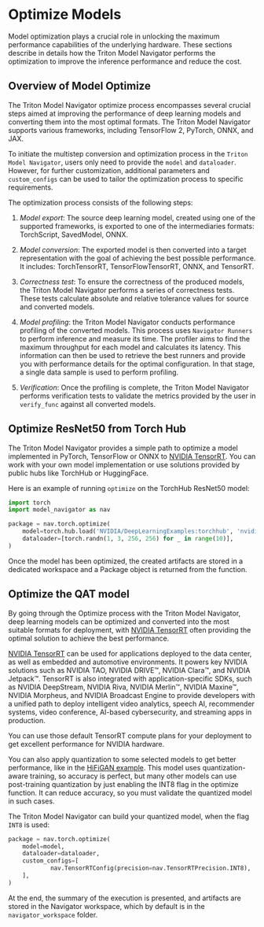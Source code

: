 <!--
Copyright (c) 2021-2024, NVIDIA CORPORATION. All rights reserved.

Licensed under the Apache License, Version 2.0 (the "License");
you may not use this file except in compliance with the License.
You may obtain a copy of the License at

    http://www.apache.org/licenses/LICENSE-2.0

Unless required by applicable law or agreed to in writing, software
distributed under the License is distributed on an "AS IS" BASIS,
WITHOUT WARRANTIES OR CONDITIONS OF ANY KIND, either express or implied.
See the License for the specific language governing permissions and
limitations under the License.
-->

# Optimize Models

Model optimization plays a crucial role in unlocking the maximum performance capabilities of the
underlying hardware. These sections describe in details how the Triton Model Navigator performs the optimization to
improve the inference performance and reduce the cost.

## Overview of Model Optimize

The Triton Model Navigator optimize process encompasses several crucial steps aimed at improving the performance of deep
learning models and converting them into the most optimal formats. The Triton Model Navigator supports various frameworks,
including TensorFlow 2, PyTorch, ONNX, and JAX.

To initiate the multistep conversion and optimization process in the `Triton Model Navigator`, users only need to provide the
`model` and `dataloader`. However, for further customization, additional parameters and `custom_configs` can be used to
tailor the optimization process to specific requirements.

The optimization process consists of the following steps:

1. *Model export*: The source deep learning model, created using one of the supported frameworks, is exported to one of
   the intermediaries formats: TorchScript, SavedModel, ONNX.

2. *Model conversion*: The exported model is then converted into a target representation with the goal of achieving the best
   possible performance. It includes: TorchTensorRT, TensorFlowTensorRT, ONNX, and TensorRT.

3. *Correctness test*: To ensure the correctness of the produced models, the Triton Model Navigator performs a series of
   correctness
   tests. These tests calculate absolute and relative tolerance values for source and converted models.

4. *Model profiling*: the Triton Model Navigator conducts performance profiling of the converted models. This process
   uses `Navigator Runners` to perform inference and measure its time. The profiler aims to find the maximum throughput
   for each model and calculates its latency. This information can then be used to retrieve the best runners and provide
   you with performance details for the optimal configuration. In that stage, a single data sample is used to perform
   profiling.

5. *Verification*: Once the profiling is complete, the Triton Model Navigator performs verification tests to validate the metrics
   provided by the user in `verify_func` against all converted models.

## Optimize ResNet50 from Torch Hub

The Triton Model Navigator provides a simple path to optimize a model implemented in PyTorch, TensorFlow or ONNX to
[NVIDIA TensorRT](https://developer.nvidia.com/tensorrt). You can work with your own model implementation or use solutions provided by public hubs like
TorchHub or HuggingFace.

Here is an example of running `optimize` on the TorchHub ResNet50 model:

```python
import torch
import model_navigator as nav

package = nav.torch.optimize(
    model=torch.hub.load('NVIDIA/DeepLearningExamples:torchhub', 'nvidia_resnet50', pretrained=True).eval(),
    dataloader=[torch.randn(1, 3, 256, 256) for _ in range(10)],
)
```

Once the model has been optimized, the created artifacts are stored in a dedicated workspace and a Package object is
returned from the function.

## Optimize the QAT model

By going through the Optimize process with the Triton Model Navigator, deep learning models can be optimized and converted into the
most suitable formats for deployment, with [NVIDIA TensorRT](https://developer.nvidia.com/tensorrt) often providing the
optimal solution to achieve the best performance.

[NVIDIA TensorRT](https://developer.nvidia.com/tensorrt) can be used for applications deployed to the data center, as
well as embedded and automotive environments. It powers key NVIDIA solutions such as NVIDIA TAO, NVIDIA DRIVE™, NVIDIA
Clara™, and NVIDIA Jetpack™.
TensorRT is also integrated with application-specific SDKs, such as NVIDIA DeepStream, NVIDIA Riva, NVIDIA Merlin™,
NVIDIA Maxine™, NVIDIA Morpheus, and NVIDIA Broadcast Engine to provide developers with a unified path to deploy
intelligent video analytics, speech AI, recommender systems, video conference, AI-based cybersecurity, and streaming
apps in production.

You can use those default TensorRT compute plans for your deployment to get excellent performance for NVIDIA hardware.

You can also apply quantization to some selected models to get better performance, like
in the [HiFiGAN example](../examples/08_optimize_pytorch_hifigan_qat_model).
This model uses quantization-aware
training, so accuracy is perfect, but many other models can use post-training quantization by just enabling the INT8 flag in the
optimize function. It can reduce accuracy, so you must validate the quantized model in such cases.

The Triton Model Navigator can build your quantized model, when the flag ```INT8``` is used:

```python
package = nav.torch.optimize(
    model=model,
    dataloader=dataloader,
    custom_configs=[
            nav.TensorRTConfig(precision=nav.TensorRTPrecision.INT8),
    ],
)
```

At the end, the summary of the execution is presented, and artifacts are stored in the Navigator workspace, which by default
is in the ```navigator_workspace``` folder.


